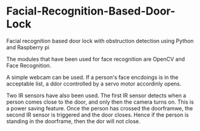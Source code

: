 # Facial-Recognition-Based-Door-Lock
Facial recognition based door lock with obstruction detection using Python and Raspberry pi

The modules that have been used for face recognition are OpenCV and Face Recognition. 

A simple webcam can be used. If a person's face encdoings is in the acceptable list, a ddor ccontrolled by a servo motor accordinly
opens. 

Two IR sensors have also been used. The first IR sensor detects when a person comes close to the door, and only then the camera
turns on. This is a power saving feature. Once the person has crossed the doorframwe, the second IR sensor is triggered and the door 
closes. Hence if the person is standing in the doorframe, then the dor will not close.
